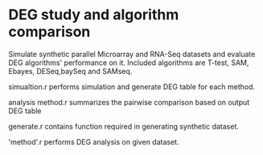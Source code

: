 # DEG study and algorithm comparison

Simulate synthetic parallel Microarray and RNA-Seq datasets and evaluate DEG algorithms' performance on it.
Included algorithms are T-test, SAM, Ebayes, DESeq,baySeq and SAMseq.

simualtion.r performs simulation and generate DEG table for each method.

analysis method.r summarizes the pairwise comparison based on output DEG table

generate.r contains function required in generating synthetic dataset.

'method'.r performs DEG analysis on given dataset.
